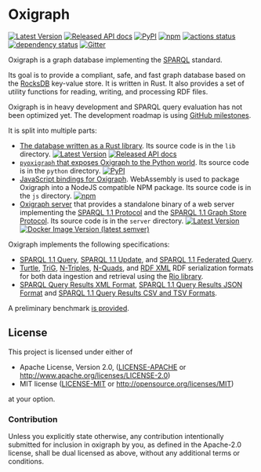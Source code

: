 Oxigraph
========

[![Latest Version](https://img.shields.io/crates/v/oxigraph.svg)](https://crates.io/crates/oxigraph) 
[![Released API docs](https://docs.rs/oxigraph/badge.svg)](https://docs.rs/oxigraph)
[![PyPI](https://img.shields.io/pypi/v/pyoxigraph)](https://pypi.org/project/pyoxigraph/)
[![npm](https://img.shields.io/npm/v/oxigraph)](https://www.npmjs.com/package/oxigraph)
[![actions status](https://github.com/oxigraph/oxigraph/workflows/build/badge.svg)](https://github.com/oxigraph/oxigraph/actions)
[![dependency status](https://deps.rs/repo/github/oxigraph/oxigraph/status.svg)](https://deps.rs/repo/github/oxigraph/oxigraph)
[![Gitter](https://badges.gitter.im/oxigraph/community.svg)](https://gitter.im/oxigraph/community?utm_source=badge&utm_medium=badge&utm_campaign=pr-badge)

Oxigraph is a graph database implementing the [SPARQL](https://www.w3.org/TR/sparql11-overview/) standard.

Its goal is to provide a compliant, safe, and fast graph database based on the [RocksDB](https://rocksdb.org/) key-value store.
It is written in Rust.
It also provides a set of utility functions for reading, writing, and processing RDF files.

Oxigraph is in heavy development and SPARQL query evaluation has not been optimized yet. The development roadmap is using [GitHub milestones](https://github.com/oxigraph/oxigraph/milestones?direction=desc&sort=completeness&state=open).

It is split into multiple parts:
* [The database written as a Rust library](https://crates.io/crates/oxigraph). Its source code is in the `lib` directory.
[![Latest Version](https://img.shields.io/crates/v/oxigraph.svg)](https://crates.io/crates/oxigraph) 
[![Released API docs](https://docs.rs/oxigraph/badge.svg)](https://docs.rs/oxigraph)
* [`pyoxigraph` that exposes Oxigraph to the Python world](https://oxigraph.org/pyoxigraph/). Its source code is in the `python` directory. [![PyPI](https://img.shields.io/pypi/v/pyoxigraph)](https://pypi.org/project/pyoxigraph/)
* [JavaScript bindings for Oxigraph](https://www.npmjs.com/package/oxigraph). WebAssembly is used to package Oxigraph into a NodeJS compatible NPM package. Its source code is in the `js` directory.
[![npm](https://img.shields.io/npm/v/oxigraph)](https://www.npmjs.com/package/oxigraph)
* [Oxigraph server](https://crates.io/crates/oxigraph_server) that provides a standalone binary of a web server implementing the [SPARQL 1.1 Protocol](https://www.w3.org/TR/sparql11-protocol/) and the [SPARQL 1.1 Graph Store Protocol](https://www.w3.org/TR/sparql11-http-rdf-update/). Its source code is in the `server` directory.
[![Latest Version](https://img.shields.io/crates/v/oxigraph_server.svg)](https://crates.io/crates/oxigraph_server) 
[![Docker Image Version (latest semver)](https://img.shields.io/docker/v/oxigraph/oxigraph?sort=semver)](https://hub.docker.com/repository/docker/oxigraph/oxigraph)

Oxigraph implements the following specifications:
* [SPARQL 1.1 Query](https://www.w3.org/TR/sparql11-query/), [SPARQL 1.1 Update](https://www.w3.org/TR/sparql11-update/), and [SPARQL 1.1 Federated Query](https://www.w3.org/TR/sparql11-federated-query/).
* [Turtle](https://www.w3.org/TR/turtle/), [TriG](https://www.w3.org/TR/trig/), [N-Triples](https://www.w3.org/TR/n-triples/), [N-Quads](https://www.w3.org/TR/n-quads/), and [RDF XML](https://www.w3.org/TR/rdf-syntax-grammar/) RDF serialization formats for both data ingestion and retrieval using the [Rio library](https://github.com/oxigraph/rio).
* [SPARQL Query Results XML Format](http://www.w3.org/TR/rdf-sparql-XMLres/), [SPARQL 1.1 Query Results JSON Format](https://www.w3.org/TR/sparql11-results-json/) and [SPARQL 1.1 Query Results CSV and TSV Formats](https://www.w3.org/TR/sparql11-results-csv-tsv/).

A preliminary benchmark [is provided](bench/README.md).


## License

This project is licensed under either of

 * Apache License, Version 2.0, ([LICENSE-APACHE](LICENSE-APACHE) or
   http://www.apache.org/licenses/LICENSE-2.0)
 * MIT license ([LICENSE-MIT](LICENSE-MIT) or
   http://opensource.org/licenses/MIT)
   
at your option.


### Contribution

Unless you explicitly state otherwise, any contribution intentionally submitted for inclusion in oxigraph by you, as defined in the Apache-2.0 license, shall be dual licensed as above, without any additional terms or conditions.
